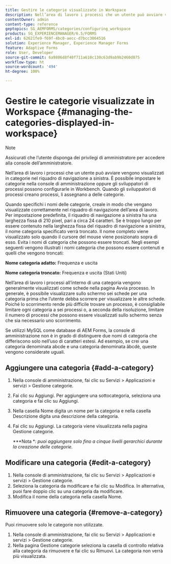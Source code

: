 ```yaml
---
title: Gestire le categorie visualizzate in Workspace
description: Nell’area di lavoro i processi che un utente può avviare vengono visualizzati in categorie nel riquadro di navigazione a sinistra. Scopri come gestire le categorie visualizzate nell’area di lavoro.
contentOwner: admin
content-type: reference
geptopics: SG_AEMFORMS/categories/configuring_workspace
products: SG_EXPERIENCEMANAGER/6.5/FORMS
exl-id: 62621fe9-f69f-4bc0-aecc-d7bcc3064516
solution: Experience Manager, Experience Manager Forms
feature: Adaptive Forms
role: User, Developer
source-git-commit: 6a9806d8f40f711a610c130c63d9ab9b2460d075
workflow-type: ht
source-wordcount: '494'
ht-degree: 100%

---
```


# Gestire le categorie visualizzate in Workspace {#managing-the-categories-displayed-in-workspace}

>[!NOTE]
> 
> Assicurati che l’utente disponga dei privilegi di amministratore per accedere alla console dell’amministratore.

Nell’area di lavoro i processi che un utente può avviare vengono visualizzati in categorie nel riquadro di navigazione a sinistra. È possibile impostare le categorie nella console di amministrazione oppure gli sviluppatori di processi possono configurarle in Workbench. Quando gli sviluppatori di processi creano processi, li assegnano a delle categorie.

Quando specifichi i nomi delle categorie, creale in modo che vengano visualizzate correttamente nel riquadro di navigazione dell’area di lavoro. Per impostazione predefinita, il riquadro di navigazione a sinistra ha una larghezza fissa di 210 pixel, pari a circa 24 caratteri. Se è troppo lungo per essere contenuto nella larghezza fissa del riquadro di navigazione a sinistra, il nome categoria specificato verrà troncato. Il nome completo viene visualizzato solo quando il cursore del mouse viene posizionato sopra di esso. Evita i nomi di categoria che possono essere troncati. Negli esempi seguenti vengono illustrati i nomi categoria che possono essere contenuti e quelli che vengono troncati:

**Nome categoria adatto:** Frequenza e uscita

**Nome categoria troncato:** Frequenza e uscita (Stati Uniti)

Nell’area di lavoro i processi all’interno di una categoria vengono generalmente visualizzati come schede nella pagina Avvia processo. In generale, è possibile visualizzare sullo schermo sei schede per una categoria prima che l’utente debba scorrere per visualizzare le altre schede. Poiché lo scorrimento rende più difficile trovare un processo, è consigliabile limitare ogni categoria a sei processi o, a seconda della risoluzione, limitare il numero di processi che possono essere visualizzati sullo schermo senza che sia necessario uno scorrimento.

Se utilizzi MySQL come database di AEM Forms, la console di amministrazione non è in grado di distinguere due nomi di categoria che differiscono solo nell’uso di caratteri estesi. Ad esempio, se crei una categoria denominata abcde e una categoria denominata âbcdè, queste vengono considerate uguali.

## Aggiungere una categoria {#add-a-category}

1. Nella console di amministrazione, fai clic su Servizi > Applicazioni e servizi > Gestione categorie.
1. Fai clic su Aggiungi. Per aggiungere una sottocategoria, seleziona una categoria e fai clic su Aggiungi.
1. Nella casella Nome digita un nome per la categoria e nella casella Descrizione digita una descrizione della categoria.
1. Fai clic su Aggiungi. La categoria viene visualizzata nella pagina Gestione categorie.

   ***Nota **: puoi aggiungere solo fino a cinque livelli gerarchici durante la creazione delle categorie.*

## Modificare una categoria {#edit-a-category}

1. Nella console di amministrazione, fai clic su Servizi > Applicazioni e servizi > Gestione categorie.
1. Seleziona la categoria da modificare e fai clic su Modifica. In alternativa, puoi fare doppio clic su una categoria da modificare.
1. Modifica il nome della categoria nella casella Nome.

## Rimuovere una categoria {#remove-a-category}

Puoi rimuovere solo le categorie non utilizzate.

1. Nella console di amministrazione, fai clic su Servizi > Applicazioni e servizi > Gestione categorie.
1. Nella pagina Gestione categorie seleziona la casella di controllo relativa alla categoria da rimuovere e fai clic su Rimuovi. La categoria non verrà più visualizzata.
